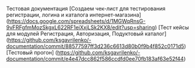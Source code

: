 Тестовая документация
[Создаем чек-лист для тестирования регистрации, логина и каталога интернет-магазина]
(https://docs.google.com/spreadsheets/d/1MGWqRnsG-9vFRFgfmMozSkgxL622RF1eiXxjLSk2KX8/edit?usp=sharing)
[Тест кейсы для модулей Регистрация, Авторизация, Подуктовый каталог]
(https://github.com/ksgavrilenko/-documentation/commit/88577597ff3d236c6613d80b0f9b4f852c0171d5)
[Тестовый прогон]
(https://github.com/ksgavrilenko/-documentation/commit/e4e47dcc862f586ccdfd0ee70fb183af63e52f44)
